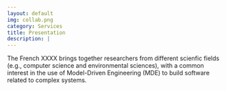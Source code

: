 ```yaml
---
layout: default
img: collab.png
category: Services
title: Presentation
description: |
---
```

  
The French XXXX brings together researchers from different scienfic fields (e.g., computer science and environmental sciences), with a common interest in the use of Model-Driven Engineering (MDE) to build software related to complex systems.

